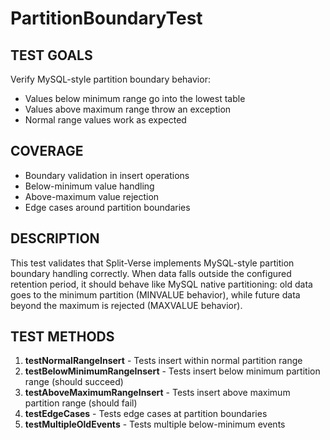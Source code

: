 # PartitionBoundaryTest

## TEST GOALS
Verify MySQL-style partition boundary behavior:
- Values below minimum range go into the lowest table
- Values above maximum range throw an exception
- Normal range values work as expected

## COVERAGE
- Boundary validation in insert operations
- Below-minimum value handling
- Above-maximum value rejection
- Edge cases around partition boundaries

## DESCRIPTION
This test validates that Split-Verse implements MySQL-style partition boundary handling correctly. When data falls outside the configured retention period, it should behave like MySQL native partitioning: old data goes to the minimum partition (MINVALUE behavior), while future data beyond the maximum is rejected (MAXVALUE behavior).

## TEST METHODS
1. **testNormalRangeInsert** - Tests insert within normal partition range
2. **testBelowMinimumRangeInsert** - Tests insert below minimum partition range (should succeed)
3. **testAboveMaximumRangeInsert** - Tests insert above maximum partition range (should fail)
4. **testEdgeCases** - Tests edge cases at partition boundaries
5. **testMultipleOldEvents** - Tests multiple below-minimum events